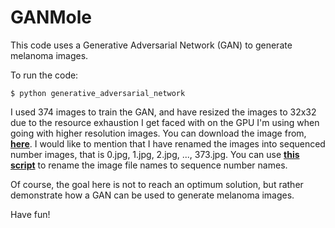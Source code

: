 # GANMole
This code uses a Generative Adversarial Network (GAN) to generate melanoma images.

To run the code:

`$ python generative_adversarial_network`

I used 374 images to train the GAN, and have resized the images to 32x32 due to the resource exhaustion I get faced with on the GPU I'm using when going with higher resolution images. You can download the image from, <a href="https://drive.google.com/drive/folders/14r8ivbgGk4wEH8JXESXS30ONOz0oAZC4?usp=sharing"><strong>here</strong></a>. I would like to mention that I have renamed the images into sequenced number images, that is 0.jpg, 1.jpg, 2.jpg, ..., 373.jpg. You can use <a href="https://github.com/abderhasan/rename_image_files_to_sequence_number_name"><strong>this script</strong></a> to rename the image file names to sequence number names.

Of course, the goal here is not to reach an optimum solution, but rather demonstrate how a GAN can be used to generate melanoma images.

Have fun!
